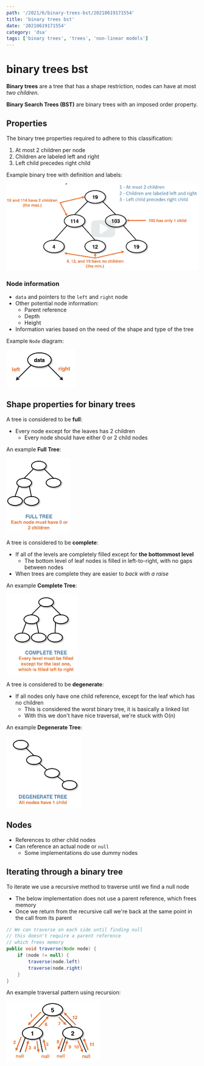 ```yaml
---
path: '/2021/6/binary-trees-bst/20210619171554'
title: 'binary trees bst'
date: '20210619171554'
category: 'dsa'
tags: ['binary trees', 'trees', 'non-linear models']
---
```


# binary trees bst
**Binary trees** are a tree that has a shape restriction, nodes can have at most *two children*.

**Binary Search Trees (BST)** are binary trees with an imposed order property.

## Properties
The binary tree properties required to adhere to this classification:
1. At most 2 children per node
1. Children are labeled left and right
1. Left child precedes right child

Example binary tree with definition and labels:


![Example binary tree with definition and labels](./20210619172218-img-1.png)


### Node information
* `data` and pointers to the `left` and `right` node
* Other potential node information:
   * Parent reference
   * Depth
   * Height
* Information varies based on the need of the shape and type of the tree

Example `Node` diagram:


![Node diagram](./20210619172407-img-2.png)


## Shape properties for binary trees
A tree is considered to be **full**:
* Every node except for the leaves has 2 children
    * Every node should have either 0 or 2 child nodes

An example **Full Tree**:


![Example full tree](./20210619172826-img-3.png)



A tree is considered to be **complete**:
* If all of the levels are completely filled except for **the bottommost level**
    * The bottom level of leaf nodes is filled in left-to-right, with no gaps between nodes
* When trees are complete they are easier to *back with a raise*

An example **Complete Tree**:


![Example complete tree](./20210619172859-img-4.png)


A tree is considered to be **degenerate**:
* If all nodes only have one child reference, except for the leaf which has no children
    * This is considered the worst binary tree, it is basically a linked list
    * With this we don't have nice traversal, we're stuck with O(n)

An example **Degenerate Tree**:


![Example degenerate tree](./20210619173057-img-5.png)


## Nodes
* References to other child nodes
* Can reference an actual node or `null`
    * Some implementations do use dummy nodes

## Iterating through a binary tree
To iterate we use a recursive method to traverse until we find a null node
* The below implementation does not use a parent reference, which frees memory
* Once we return from the recursive call we're back at the same point in the call from its parent

```java
// We can traverse on each side until finding null
// this doesn't require a parent reference
// which frees memory
public void traverse(Node node) {
    if (node != null) {
        traverse(node.left)
        traverse(node.right)
    }
}
```

An example traversal pattern using recursion:


![Example binary tree traversal using recursion](./20210619173446-img-6.png)

